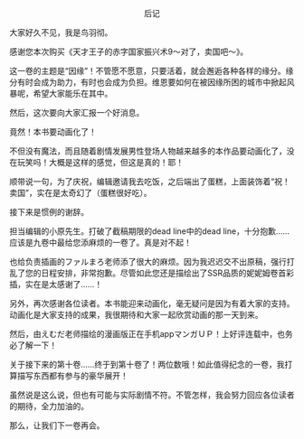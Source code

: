 <p align="center">后记</p>

大家好久不见，我是鸟羽彻。

感谢您本次购买《天才王子的赤字国家振兴术9～对了，卖国吧～》。

这一卷的主题是“因缘”！不管愿不愿意，只要活着，就会邂逅各种各样的缘分。缘分有时会成为助力，有时也会成为负担。维恩要如何在被因缘所困的城市中掀起风暴呢，希望大家能乐在其中。

然后，这次要向大家汇报一个好消息。

竟然！本书要动画化了！

不但没有魔法，而且随着剧情发展男性登场人物越来越多的本作品要动画化了，没在玩笑吗！大概是这样的感觉，但这是真的！耶！

顺带说一句，为了庆祝，编辑邀请我去吃饭，之后端出了蛋糕，上面装饰着“祝！卖国”，实在是太奇幻了（蛋糕很好吃）。

接下来是惯例的谢辞。

担当编辑的小原先生。打破了截稿期限的dead line中的dead line，十分抱歉……应该是九卷中最给您添麻烦的一卷了。真是对不起！

也给负责插画的ファルまろ老师添了很大的麻烦。因为我迟迟交不出原稿，强行打乱了您的日程安排，非常抱歉。尽管如此您还是描绘出了SSR品质的妮妮姆卷首彩插，实在是太感谢了……！

另外，再次感谢各位读者。本书能迎来动画化，毫无疑问是因为有着大家的支持。动画化是大家支持的成果，我很期待和大家一起欣赏动画的那一天到来。

然后，由えむだ老师描绘的漫画版正在手机appマンガＵＰ！上好评连载中，也务必了解一下！

关于接下来的第十卷……终于到第十卷了！两位数哦！如此值得纪念的一卷，我打算描写东西都有参与的豪华展开！

虽然说是这么说，但也有可能与实际剧情不符。不管怎样，我会努力回应各位读者的期待，全力加油的。

那么，让我们下一卷再会。

